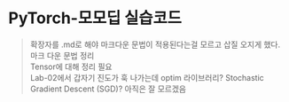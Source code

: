 # PyTorch-모모딥 실습코드

>확장자를 .md로 해야 마크다운 문법이 적용된다는걸 모르고 삽질 오지게 했다.     
마크 다운 문법 정리   
Tensor에 대해 정리 필요   
Lab-02에서 갑자기 진도가 훅 나가는데 optim 라이브러리? Stochastic Gradient Descent (SGD)? 아직은 잘 모르겠음 
